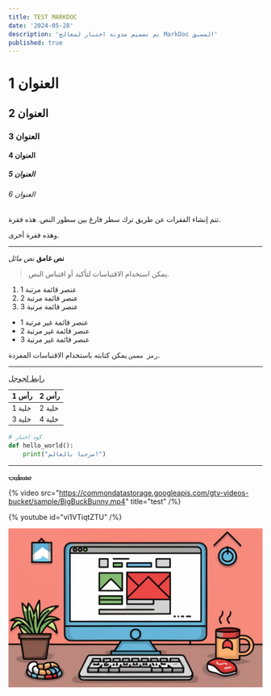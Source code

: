 ```yaml
---
title: TEST MARKDOC
date: '2024-05-28'
description: 'تم تصميم مدونة اختبار لمعالج MarkDoc المسبق'
published: true
---
```


# العنوان 1

## العنوان 2 

### العنوان 3

#### العنوان 4

##### العنوان 5

###### العنوان 6

تتم إنشاء الفقرات عن طريق ترك سطر فارغ بين سطور النص. هذه فقرة. 

وهذه فقرة أخرى.

---

**نص غامق** _نص مائل_

> يمكن استخدام الاقتباسات لتأكيد أو اقتباس النص.

1. عنصر قائمة مرتبة 1
2. عنصر قائمة مرتبة 2 
3. عنصر قائمة مرتبة 3

- عنصر قائمة غير مرتبة 1
- عنصر قائمة غير مرتبة 2
- عنصر قائمة غير مرتبة 3

`رمز مضمن` يمكن كتابته باستخدام الاقتباسات المفردة.

---

[رابط لجوجل](https://www.google.com)

| رأس 1 | رأس 2 |
| --- | --- |
| خلية 1 | خلية 2 |
| خلية 3 | خلية 4 |

```python
# كود اختبار
def hello_world():
    print("مرحبا بالعالم!")
```

---

~~تشطيب~~

{% video src="https://commondatastorage.googleapis.com/gtv-videos-bucket/sample/BigBuckBunny.mp4" title="test" /%}

{% youtube id="vi1VTiqtZTU" /%}

![test3](./testimage.jpg)
